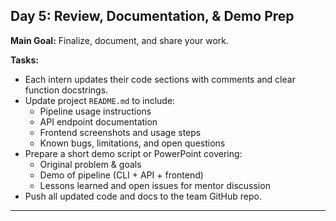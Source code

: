 ## Day 5: Review, Documentation, & Demo Prep

**Main Goal:** Finalize, document, and share your work.

**Tasks:**
- Each intern updates their code sections with comments and clear function docstrings.
- Update project `README.md` to include:
  - Pipeline usage instructions
  - API endpoint documentation
  - Frontend screenshots and usage steps
  - Known bugs, limitations, and open questions
- Prepare a short demo script or PowerPoint covering:
  - Original problem & goals
  - Demo of pipeline (CLI + API + frontend)
  - Lessons learned and open issues for mentor discussion
- Push all updated code and docs to the team GitHub repo.

---
